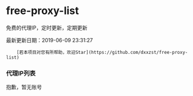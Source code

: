 # free-proxy-list

免费的代理IP，定时更新，定期更新

最新更新日期：2019-06-09 23:31:27 

 
        [若本项目对您有所帮助，欢迎Star](https://github.com/dxxzst/free-proxy-list) 

 ### 代理IP列表

抱歉，暂无账号

>